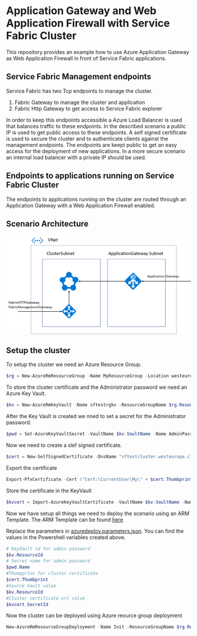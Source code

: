 # Application Gateway and Web Application Firewall with Service Fabric Cluster

This repository provides an example how to use Azure Application Gateway as Web Application Firewall in front of Service Fabric applications.

## Service Fabric Management endpoints

Service Fabric has two Tcp endpoints to manage the cluster.
1. Fabric Gateway to manage the cluster and application
2. Fabric Http Gateway to get access to Service Fabric explorer 

In order to keep this endpoints accessible a Azure Load Balancer is used that balances traffic to these endpoints. In the described scenario a public IP is used to get public access to these endpoints. A self signed certificate is used to secure the cluster and to authenticate clients against the management endpoints. 
The endpoints are keept public to get an easy access for the deployment of new applications.
In a more secure scenario an internal load balancer with a private IP should be used.

## Endpoints to applications running on Service Fabric Cluster

The endpoints to applications running on the cluster are routed through an Application Gateway with a Web Application Firewall enabled.

## Scenario Architecture

![architecture](/doc/pics/Architecture.png)

## Setup the cluster

To setup the cluster we need an Azure Resource Group.

``` Powershell
$rg = New-AzureRmResourceGroup -Name MyResourceGroup -Location westeurope
```

To store the cluster certificate and the Administrator password we need an Azure Key Vault.

``` Powershell
$kv = New-AzureRmKeyVault -Name sftestrgkv -ResourceGroupName $rg.ResourceGroupName -Location westeurope -EnabledForDeployment -EnabledForTemplateDeployment
```

After the Key Vault is created we nned to set a secret for the Administrator password.

``` Powershell
$pwd = Set-AzureKeyVaultSecret -VaultName $kv.VaultName -Name AdminPassword -SecretValue (ConvertTo-SecureString -String <password> -AsPlainText -Force)
```

Now we need to create a slef signed certificate.

``` Powershell
$cert = New-SelfSignedCertificate -DnsName "sftestcluster.westeurope.cloudapp.azure.com" -FriendlyName sftestcluster -CertStoreLocation "Cert:\CurrentUser\My\"
```

Export the certificate

``` Powershell
Export-PfxCertificate -Cert ("Cert:\CurrentUser\My\" + $cert.Thumbprint) -Password (ConvertTo-SecureString -String <password> -AsPlainText -Force) -FilePath C:\Temp\sftestcluster.pfx
```

Store the certificate in the KeyVault

``` Powershell
$kvcert = Import-AzureKeyVaultCertificate -VaultName $kv.VaultName -Name ClusterCertificate -FilePath C:\Temp\sftestcluster.pfx -Password (ConvertTo-SecureString -String <password> -AsPlainText -Force)
```

Now we have setup all things we need to deploy the scenario using an ARM Template. The ARM Template can be found [here](/src/deploy/ServiceFabricAppGtw.Iac/azuredeploy.json)

Replace the parameters in [azuredeploy.parameters.json]((/src/deploy/ServiceFabricAppGtw.Iac/azuredeploy.parameters.json)).
You can find the values in the Powershell variables created above.

``` Powershell
# KeyVault id for admin password
$kv.ResourceId
# Secret name for admin password
$pwd.Name
#Thumpprint for cluster certificate
$cert.Thumbprint
#Source Vault value
$kv.ResourceId
#Cluster certificate url value
$kvcert.SecretId    
```

Now the cluster can be deployed using Azure reource group deployment

``` Powershell
New-AzureRmResourceGroupDeployment -Name Init -ResourceGroupName $rg.ResourceGroupName -TemplateFile .\azuredeploy.json -TemplateParameterFile .\azuredeploy.parameters.json
```